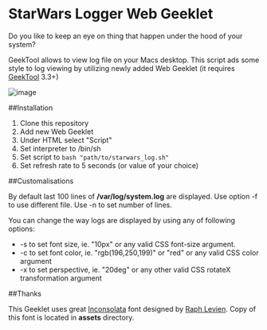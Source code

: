 # StarWars Logger Web Geeklet

Do you like to keep an eye on thing that happen under the hood of your system?

GeekTool allows to view log file on your Macs desktop. This script ads some style to log viewing by utilizing newly added Web Geeklet (it requires [GeekTool](http://www.tynsoe.org/v2/geektool/) 3.3+)

![image](http://havelock-vetinari.github.io/assets/pics/geeklets_screen.png)

##Installation

1. Clone this repository
2. Add new Web Geeklet
3. Under HTML select "Script" 
3. Set interpreter to /bin/sh
4. Set script to ``bash "path/to/starwars_log.sh"``
5. Set refresh rate to 5 seconds (or value of your choice)



##Customalisations

By default last 100 lines of **/var/log/system.log** are displayed. Use option -f to use different file. Use -n to set number of lines.

You can change the way logs are displayed by using any of following options:

* -s to set font size, ie. "10px" or any valid CSS font-size argument.
* -c to set font color, ie. "rgb(196,250,199)" or "red" or any valid CSS color argument
* -x to set perspective, ie. "20deg" or any other valid CSS rotateX transformation argument

##Thanks

This Geeklet uses great [Inconsolata](https://www.google.com/fonts/specimen/Inconsolata) font designed by [Raph Levien](http://levien.com). Copy of this font is located in **assets** directory.


